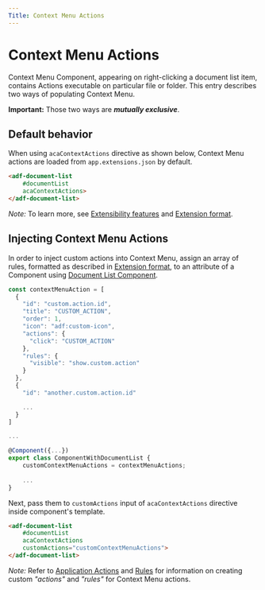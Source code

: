 ```yaml
---
Title: Context Menu Actions
---
```


# Context Menu Actions

Context Menu Component, appearing on right-clicking a document list item, contains Actions executable on particular file or folder. This entry describes two ways of populating Context Menu.

**Important:** Those two ways are ***mutually exclusive***.

## Default behavior

When using `acaContextActions` directive as shown below, Context Menu actions are loaded from `app.extensions.json` by default.

```html
<adf-document-list
    #documentList
    acaContextActions>
</adf-document-list>
```

*Note:* To learn more, see [Extensibility features](../extending/extensibility-features.md) and [Extension format](../extending/extension-format.md).

## Injecting Context Menu Actions

In order to inject custom actions into Context Menu, assign an array of rules, formatted as described in [Extension format](../extending/extension-format.md), to an attribute of a Component using [Document List Component](https://github.com/Alfresco/alfresco-ng2-components/blob/develop/docs/content-services/components/document-list.component.md).

```ts
const contextMenuAction = [
  {
    "id": "custom.action.id",
    "title": "CUSTOM_ACTION",
    "order": 1,
    "icon": "adf:custom-icon",
    "actions": {
      "click": "CUSTOM_ACTION"
    },
    "rules": {
      "visible": "show.custom.action"
    }
  },
  {
    "id": "another.custom.action.id"

    ...
  }
]

...

@Component({...})
export class ComponentWithDocumentList {
    customContextMenuActions = contextMenuActions;
    
    ...
}
```

Next, pass them to `customActions` input of `acaContextActions` directive inside component's template.

```html
<adf-document-list
    #documentList
    acaContextActions
    customActions="customContextMenuActions">
</adf-document-list>
```

*Note:* Refer to [Application Actions](../extending/application-actions.md) and [Rules](../extending/rules.md) for information on creating custom *"actions"* and *"rules"* for Context Menu actions.
